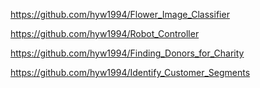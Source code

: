 https://github.com/hyw1994/Flower_Image_Classifier

https://github.com/hyw1994/Robot_Controller

https://github.com/hyw1994/Finding_Donors_for_Charity

https://github.com/hyw1994/Identify_Customer_Segments
